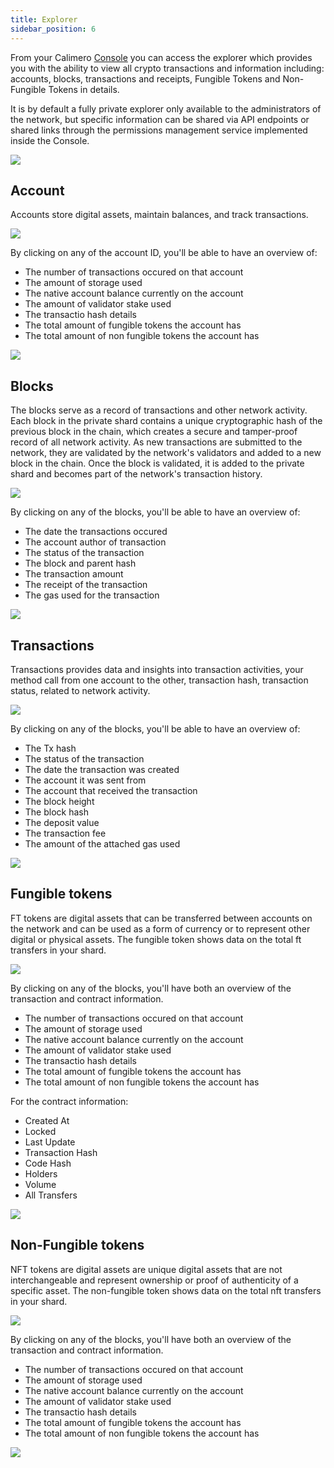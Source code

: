 ```yaml
---
title: Explorer
sidebar_position: 6
---
```


From your  Calimero [Console](https://app.calimero.network/dashboard) you can access the explorer which provides you with the ability to view all crypto transactions and information including: accounts, blocks, transactions and receipts, Fungible Tokens and Non-Fungible Tokens in details. 

It is by default a fully private explorer only available to the administrators of the network, but specific information can be shared via API endpoints or shared links through the permissions management service implemented inside the Console.

![](../../static/img/explorer.png)

## Account

Accounts store digital assets, maintain balances, and track transactions.

![](../../static/img/demo_account.png)

By clicking on any of the account ID, you'll be able to have an overview of:

- The number of transactions occured on that account
- The amount of storage used
- The native account balance currently on the account
- The amount of validator stake used
- The transactio hash details
- The total amount of fungible tokens the account has
-  The total amount of non fungible tokens the account has

![](../../static/img/account_details.png)

## Blocks

The blocks serve as a record of transactions and other network activity. Each block in the private shard contains a unique cryptographic hash of the previous block in the chain, which creates a secure and tamper-proof record of all network activity. As new transactions are submitted to the network, they are validated by the network's validators and added to a new block in the chain. Once the block is validated, it is added to the private shard and becomes part of the network's transaction history.

![](../../static/img/blocks.png)

By clicking on any of the blocks, you'll be able to have an overview of:

- The date the transactions occured
- The account author of transaction
- The status of the transaction
- The block and parent hash
- The transaction amount
- The receipt of the transaction
- The gas used for the transaction

![](../../static/img/blocks_overview.png)

## Transactions

Transactions provides data and insights into transaction activities, your method call from one account to the other, transaction hash, transaction status, related to network activity.

![](../../static/img/transaction.png)

By clicking on any of the blocks, you'll be able to have an overview of:

- The Tx hash
- The status of the transaction
- The date the transaction was created
- The account it was sent from
- The account that received the transaction
- The block height
- The block hash
- The deposit value
- The transaction fee
- The amount of the attached gas used

![](../../static/img/transaction_overview.png)


## Fungible tokens

FT tokens are digital assets that can be transferred between accounts on the network and can be used as a form of currency or to represent other digital or physical assets. The fungible token shows data on the total ft transfers in your shard. 


![](../../static/img/ft_token.png)

By clicking on any of the blocks, you'll have both an overview of the transaction and contract information.

- The number of transactions occured on that account
- The amount of storage used
- The native account balance currently on the account
- The amount of validator stake used
- The transactio hash details
- The total amount of fungible tokens the account has
- The total amount of non fungible tokens the account has

For the contract information: 
- Created At
- Locked
- Last Update
- Transaction Hash
- Code Hash
- Holders
- Volume
- All Transfers

![](../../static/img/ft_overview.png)



## Non-Fungible tokens

NFT tokens are digital assets are unique digital assets that are not interchangeable and represent ownership or proof of authenticity of a specific asset. The non-fungible token shows data on the total nft transfers in your shard. 


![](../../static/img/nft.png)

By clicking on any of the blocks, you'll have both an overview of the transaction and contract information.

- The number of transactions occured on that account
- The amount of storage used
- The native account balance currently on the account
- The amount of validator stake used
- The transactio hash details
- The total amount of fungible tokens the account has
- The total amount of non fungible tokens the account has

![](../../static/img/nft_overview.png)
